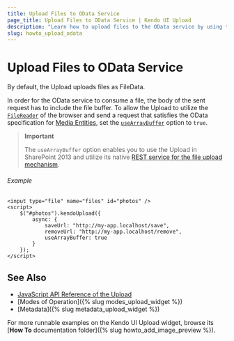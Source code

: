 ```yaml
---
title: Upload Files to OData Service
page_title: Upload Files to OData Service | Kendo UI Upload
description: "Learn how to upload files to the OData service by using the Kendo UI Upload."
slug: howto_upload_odata
---
```


# Upload Files to OData Service

By default, the Upload uploads files as FileData.

In order for the OData service to consume a file, the body of the sent request has to include the file buffer. To allow the Upload to utilize the [`FileReader`](https://developer.mozilla.org/en-US/docs/Web/API/FileReader) of the browser and send a request that satisfies the OData specification for [Media Entities](http://docs.oasis-open.org/odata/odata/v4.0/errata03/os/complete/part1-protocol/odata-v4.0-errata03-os-part1-protocol-complete.html#_Toc453752304), set the [`useArrayBuffer`](/api/javascript/ui/upload#configuration-async.useArrayBuffer) option to `true`.

> **Important**
>
> The `useArrayBuffer` option enables you to use the Upload in SharePoint 2013 and utilize its native [REST service for the file upload mechanism](https://msdn.microsoft.com/en-us/library/office/dn292553.aspx).

###### Example

```
<input type="file" name="files" id="photos" />
<script>
    $("#photos").kendoUpload({
        async: {
            saveUrl: "http://my-app.localhost/save",
            removeUrl: "http://my-app.localhost/remove",
            useArrayBuffer: true
        }
    });
</script>
```

## See Also

* [JavaScript API Reference of the Upload](/api/javascript/ui/upload)
* [Modes of Operation]({% slug modes_upload_widget %})
* [Metadata]({% slug metadata_upload_widget %})

For more runnable examples on the Kendo UI Upload widget, browse its [**How To** documentation folder]({% slug howto_add_image_preview %}).
